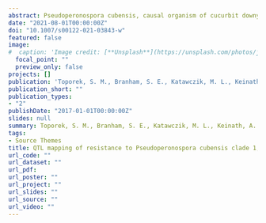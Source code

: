 ```yaml
---
abstract: Pseudoperonospora cubensis, causal organism of cucurbit downy mildew (CDM), is one of the largest threats to cucurbit production in the eastern USA. Currently, no Cucumis melo (melon) cultivars have significant levels of resistance. Additionally, little is understood about the genetic basis of resistance in C. melo. Recombinant inbred lines (RILs; N = 169) generated from a cross between the resistant melon breeding line MR-1 and susceptible cultivar Ananas Yok’neam were phenotyped for CDM resistance in both greenhouse and growth chamber studies. A high-density genetic linkage map with 5,663 binned SNPs created from the RIL population was utilized for QTL mapping. Nine QTLs, including two major QTLs, were associated with CDM resistance. Of the major QTLs, qPcub-10.1 was stable across growth chamber and greenhouse tests, whereas qPcub-8.2 was detected only in growth chamber tests. qPcub-10.1 co-located with an MLO-like protein coding gene, which has been shown to confer resistance to powdery mildew and Phytophthora in other plants. This is the first screening of C. melo germplasm with a genetically characterized P. cubensis isolate.
date: "2021-08-01T00:00:00Z"
doi: "10.1007/s00122-021-03843-w"
featured: false
image:
#  caption: 'Image credit: [**Unsplash**](https://unsplash.com/photos/jdD8gXaTZsc)'
  focal_point: ""
  preview_only: false
projects: []
publication: 'Toporek, S. M., Branham, S. E., Katawczik, M. L., Keinath, A. P., and Patrick Wechter, W. 2021. QTL mapping of resistance to Pseudoperonospora cubensis clade 1, mating type A2, in Cucumis melo. Theor Appl Genet. 134:2577–2586.'
publication_short: ""
publication_types:
- "2"
publishDate: "2017-01-01T00:00:00Z"
slides: null
summary: Toporek, S. M., Branham, S. E., Katawczik, M. L., Keinath, A. P., and Patrick Wechter, W. 2021. QTL mapping of resistance to Pseudoperonospora cubensis clade 1, mating type A2, in Cucumis melo. Theor Appl Genet. 134:2577–2586.
tags:
- Source Themes
title: QTL mapping of resistance to Pseudoperonospora cubensis clade 1, mating type A2, in Cucumis melo
url_code: ""
url_dataset: ""
url_pdf: 
url_poster: ""
url_project: ""
url_slides: ""
url_source: ""
url_video: ""
---
```



